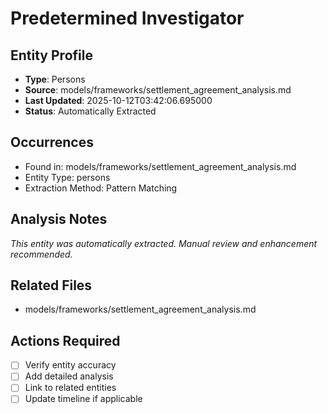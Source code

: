 # Predetermined Investigator

## Entity Profile
- **Type**: Persons
- **Source**: models/frameworks/settlement_agreement_analysis.md
- **Last Updated**: 2025-10-12T03:42:06.695000
- **Status**: Automatically Extracted

## Occurrences
- Found in: models/frameworks/settlement_agreement_analysis.md
- Entity Type: persons
- Extraction Method: Pattern Matching

## Analysis Notes
*This entity was automatically extracted. Manual review and enhancement recommended.*

## Related Files
- models/frameworks/settlement_agreement_analysis.md

## Actions Required
- [ ] Verify entity accuracy
- [ ] Add detailed analysis
- [ ] Link to related entities
- [ ] Update timeline if applicable
